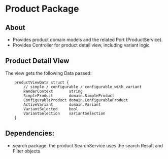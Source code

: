 # Product Package

## About

* Provides product domain models and the related Port (ProductService).
* Provides Controller for product detail view, including variant logic

## Product Detail View

The view gets the following Data passed:

```
	productViewData struct {
		// simple / configurable / configurable_with_variant
		RenderContext       string
		SimpleProduct       domain.SimpleProduct
		ConfigurableProduct domain.ConfigurableProduct
		ActiveVariant       domain.Variant
		VariantSelected     bool
		VariantSelection    variantSelection
	}
``` 

## Dependencies:
* search package: the product.SearchService uses the search Result and Filter objects
